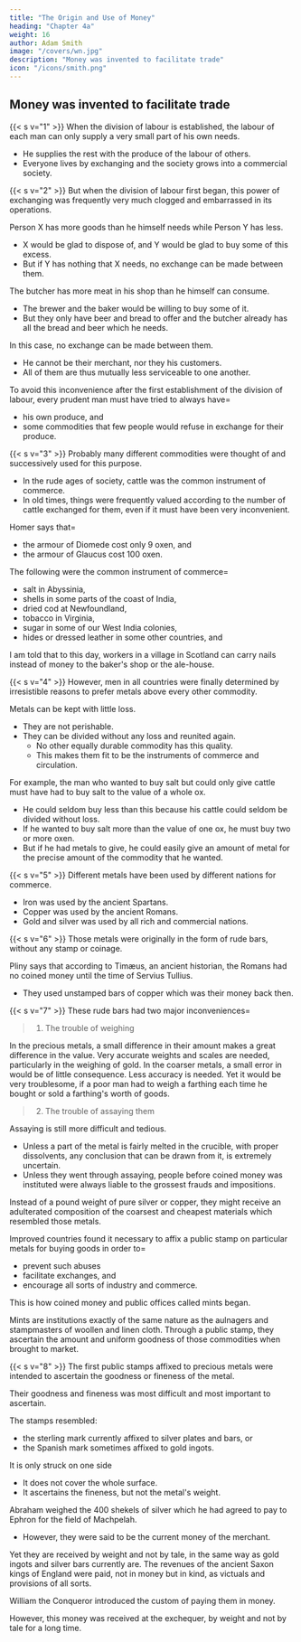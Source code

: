 ```yaml
---
title: "The Origin and Use of Money"
heading: "Chapter 4a"
weight: 16
author: Adam Smith
image: "/covers/wn.jpg"
description: "Money was invented to facilitate trade"
icon: "/icons/smith.png"
---
```



## Money was invented to facilitate trade

{{< s v="1" >}} When the division of labour is established, the labour of each man can only supply a very small part of his own needs.
- He supplies the rest with the produce of the labour of others.
- Everyone lives by exchanging and the society grows into a commercial society.

{{< s v="2" >}} But when the division of labour first began, this power of exchanging was frequently very much clogged and embarrassed in its operations.

Person X has more goods than he himself needs while Person Y has less.
- X would be glad to dispose of, and Y would be glad to buy some of this excess.
- But if Y has nothing that X needs, no exchange can be made between them.

The butcher has more meat in his shop than he himself can consume.
- The brewer and the baker would be willing to buy some of it.
- But they only have beer and bread to offer and the butcher already has all the bread and beer which he needs.

In this case, no exchange can be made between them.
- He cannot be their merchant, nor they his customers.
- All of them are thus mutually less serviceable to one another.

To avoid this inconvenience after the first establishment of the division of labour, every prudent man must have tried to always have= 
- his own produce, and
- some commodities that few people would refuse in exchange for their produce.


{{< s v="3" >}} Probably many different commodities were thought of and successively used for this purpose.

- In the rude ages of society, cattle was the common instrument of commerce.
- In old times, things were frequently valued according to the number of cattle exchanged for them, even if it must have been very inconvenient.

Homer says that= 
- the armour of Diomede cost only 9 oxen, and
- the armour of Glaucus cost 100 oxen.

The following were the common instrument of commerce= 
- salt in Abyssinia,
- shells in some parts of the coast of India,
- dried cod at Newfoundland,
- tobacco in Virginia,
- sugar in some of our West India colonies,
- hides or dressed leather in some other countries, and

I am told that to this day, workers in a village in Scotland can carry nails instead of money to the baker's shop or the ale-house.


{{< s v="4" >}} However, men in all countries were finally determined by irresistible reasons to prefer metals above every other commodity.

Metals can be kept with little loss.
- They are not perishable.
- They can be divided without any loss and reunited again.
  - No other equally durable commodity has this quality.
  - This makes them fit to be the instruments of commerce and circulation.

For example, the man who wanted to buy salt but could only give cattle must have had to buy salt to the value of a whole ox.
- He could seldom buy less than this because his cattle could seldom be divided without loss.
- If he wanted to buy salt more than the value of one ox, he must buy two or more oxen.
- But if he had metals to give, he could easily give an amount of metal for the precise amount of the commodity that he wanted.


{{< s v="5" >}} Different metals have been used by different nations for commerce.
- Iron was used by the ancient Spartans.
- Copper was used by the ancient Romans.
- Gold and silver was used by all rich and commercial nations.


{{< s v="6" >}} Those metals were originally in the form of rude bars, without any stamp or coinage.

Pliny says that according to Timæus, an ancient historian, the Romans had no coined money until the time of Servius Tullius.
- They used unstamped bars of copper which was their money back then.


{{< s v="7" >}} These rude bars had two major inconveniences= 

> 1. The trouble of weighing

In the precious metals, a small difference in their amount makes a great difference in the value.
Very accurate weights and scales are needed, particularly in the weighing of gold.
In the coarser metals, a small error in would be of little consequence.
Less accuracy is needed.
Yet it would be very troublesome, if a poor man had to weigh a farthing each time he bought or sold a farthing's worth of goods.

> 2. The trouble of assaying them

Assaying is still more difficult and tedious.
- Unless a part of the metal is fairly melted in the crucible, with proper dissolvents, any conclusion that can be drawn from it, is extremely uncertain.
- Unless they went through assaying, people before coined money was instituted were always liable to the grossest frauds and impositions.

Instead of a pound weight of pure silver or copper, they might receive an adulterated composition of the coarsest and cheapest materials which resembled those metals.

Improved countries found it necessary to affix a public stamp on particular metals for buying goods in order to= 
- prevent such abuses
- facilitate exchanges, and
- encourage all sorts of industry and commerce.

This is how coined money and public offices called mints began.

Mints are institutions exactly of the same nature as the aulnagers and stampmasters of woollen and linen cloth.
Through a public stamp, they ascertain the amount and uniform goodness of those commodities when brought to market.

{{< s v="8" >}} The first public stamps affixed to precious metals were intended to ascertain the goodness or fineness of the metal.

Their goodness and fineness was most difficult and most important to ascertain.

The stamps resembled: 
- the sterling mark currently affixed to silver plates and bars, or
- the Spanish mark sometimes affixed to gold ingots.

It is only struck on one side
- It does not cover the whole surface.
- It ascertains the fineness, but not the metal's weight.

Abraham weighed the 400 shekels of silver which he had agreed to pay to Ephron for the field of Machpelah.
- However, they were said to be the current money of the merchant.

Yet they are received by weight and not by tale, in the same way as gold ingots and silver bars currently are.
The revenues of the ancient Saxon kings of England were paid, not in money but in kind, as victuals and provisions of all sorts.

William the Conqueror introduced the custom of paying them in money.

However, this money was received at the exchequer, by weight and not by tale for a long time.

